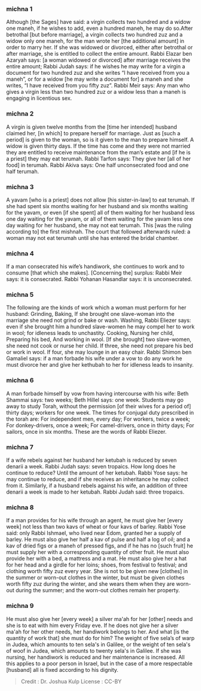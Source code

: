 
### michna 1
Although [the Sages] have said:  a virgin collects two hundred and a widow one maneh, if he wishes to add, even a hundred maneh, he may do so.After betrothal [but before marriage], a virgin collects two hundred zuz and a widow only one maneh, for the man wrote her [the additional amount] in order to marry her. If she was widowed or divorced, either after betrothal or after marriage, she is entitled to collect the entire amount. Rabbi Elazar ben Azaryah says: [a woman widowed or divorced] after marriage receives the entire amount; Rabbi Judah says: if he wishes he may write for a virgin a document for two hundred zuz and she writes “I have received from you a maneh”, or for a widow [he may write a document for] a maneh and she writes, “I have received from you fifty zuz”. Rabbi Meir says: Any man who gives a virgin less than two hundred zuz or a widow less than a maneh is engaging in licentious sex.

### michna 2
A virgin is given twelve months from the [time her intended] husband claimed her, [in which] to prepare herself for marriage. Just as [such a period] is given to the woman, so is it given to the man to prepare himself. A widow is given thirty days. If the time has come and they were not married they are entitled to receive maintenance from the man’s estate and [if he is a priest] they may eat terumah. Rabbi Tarfon says: They give her [all of her food] in terumah. Rabbi Akiva says: One half unconsecrated food and one half terumah.

### michna 3
A yavam [who is a priest] does not allow [his sister-in-law] to eat terumah. If she had spent six months waiting for her husband and six months waiting for the yavam, or even [if she spent] all of them waiting for her husband less one day waiting for the yavam, or all of them waiting for the yavam less one day waiting for her husband, she may not eat terumah. This [was the ruling according to] the first mishnah. The court that followed afterwards ruled: a woman may not eat terumah until she has entered the bridal chamber.

### michna 4
If a man consecrated his wife’s handiwork, she continues to work and to consume [that which she makes]. [Concerning the] surplus: Rabbi Meir says: it is consecrated. Rabbi Yohanan Hasandlar says: it is unconsecrated.

### michna 5
The following are the kinds of work which a woman must perform for her husband: Grinding, Baking, If she brought one slave-woman into the marriage she need not grind or bake or wash. Washing, Rabbi Eliezer says: even if she brought him a hundred slave-women he may compel her to work in wool; for idleness leads to unchastity. Cooking, Nursing her child, Preparing his bed, And working in wool. [If she brought] two slave-women, she need not cook or nurse her child. If three, she need not prepare his bed or work in wool. If four, she may lounge in an easy chair. Rabbi Shimon ben Gamaliel says: if a man forbade his wife under a vow to do any work he must divorce her and give her kethubah to her for idleness leads to insanity.

### michna 6
A man forbade himself by vow from having intercourse with his wife: Beth Shammai says:  two weeks; Beth Hillel says: one week. Students may go away to study Torah, without the permission [of their wives for a period of] thirty days; workers for one week. The times for conjugal duty prescribed in the torah are: For independent men, every day; For workers, twice a week; For donkey-drivers, once a week; For camel-drivers, once in thirty days; For sailors, once in six months. These are the words of Rabbi Eliezer.

### michna 7
If a wife rebels against her husband her ketubah is reduced by seven denarii a week. Rabbi Judah says: seven tropaics. How long does he continue to reduce? Until the amount of her ketubah. Rabbi Yose says: he may continue to reduce, and if she receives an inheritance he may collect from it. Similarly, if a husband rebels against his wife, an addition of three denarii a week is made to her ketubah. Rabbi Judah said: three tropaics.

### michna 8
If a man provides for his wife through an agent, he must give her [every week] not less than two kavs of wheat or four kavs of barley. Rabbi Yose said: only Rabbi Ishmael, who lived near Edom, granted her a supply of barley. He must also give her half a kav of pulse and half a log of oil; and a kav of dried figs or a maneh of pressed figs, and if he has no [such fruit] he must supply her with a corresponding quantity of other fruit. He must also provide her with a bed, a mattress and a mat. He must also give her a hat for her head and a girdle for her loins; shoes, from festival to festival; and clothing worth fifty zuz every year. She is not to be given new [clothes] in the summer or worn-out clothes in the winter, but must be given clothes worth fifty zuz during the winter, and she wears them when they are worn-out during the summer; and the worn-out clothes remain her property.

### michna 9
He must also give her [every week] a silver ma'ah for her [other] needs and she is to eat with him every Friday eve. If he does not give her a silver ma'ah for her other needs, her handiwork belongs to her. And what [is the quantity of work that] she must do for him? The weight of five sela’s of warp in Judea, which amounts to ten sela's in Galilee,   or the weight of ten sela's of woof in Judea, which amounts to twenty sela's in Galilee.   If she was nursing, her handiwork is reduced and her maintenance is increased. All this applies to a poor person in Israel, but in the case of a more respectable [husband] all is fixed according to his dignity.

>Credit : Dr. Joshua Kulp
>License : CC-BY